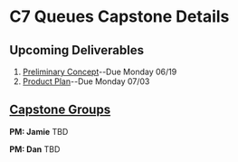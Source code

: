 # C7 Queues Capstone Details

## Upcoming Deliverables
1. [Preliminary Concept](/concept.md)--Due Monday 06/19
1. [Product Plan](/product-plan.md)--Due Monday 07/03

## [Capstone Groups](/groups.md)
**PM: Jamie**
TBD

**PM: Dan**
TBD

